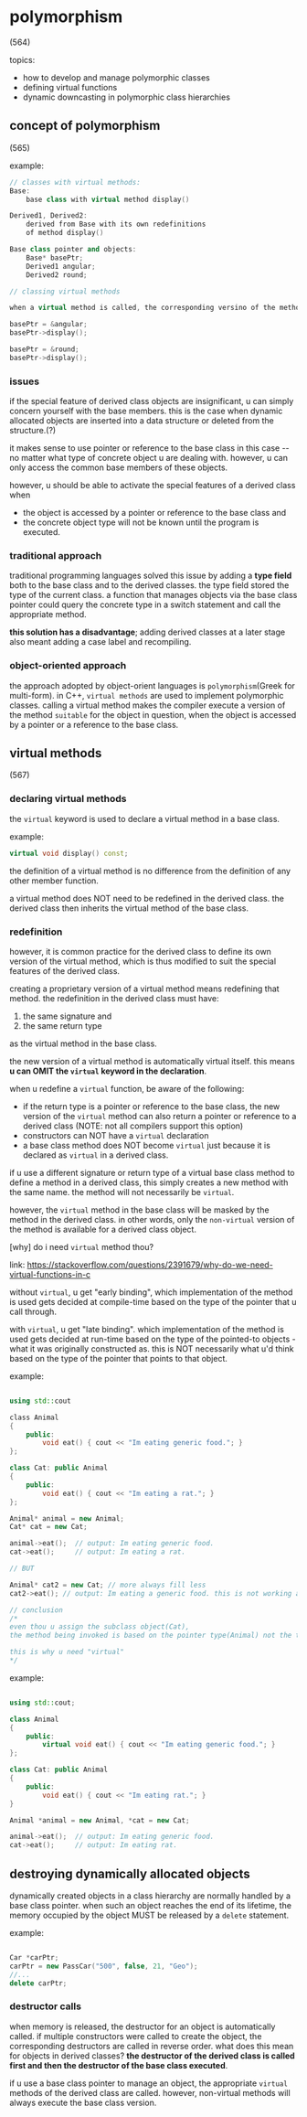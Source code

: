 # polymorphism

(564)

topics:

- how to develop and manage polymorphic classes
- defining virtual functions
- dynamic downcasting in polymorphic class hierarchies

## concept of polymorphism

(565)

example:

```c++
// classes with virtual methods:
Base:
    base class with virtual method display()

Derived1, Derived2:
    derived from Base with its own redefinitions
    of method display()

Base class pointer and objects:
    Base* basePtr;
    Derived1 angular;
    Derived2 round;

// classing virtual methods

when a virtual method is called, the corresponding versino of the method is executed for the object currently referenced.

basePtr = &angular;
basePtr->display();

basePtr = &round;
basePtr->display();

```

### issues

if the special feature of derived class objects are insignificant, u can simply concern yourself with the base members. this is the case when dynamic allocated objects are inserted into a data structure or deleted from the structure.(?)

it makes sense to use pointer or reference to the base class in this case -- no matter what type of concrete object u are dealing with. however, u can only access the common base members of these objects.

however, u should be able to activate the special features of a derived class when

- the object is accessed by a pointer or reference to the base class and
- the concrete object type will not be known until the program is executed.

### traditional approach

traditional programming languages solved this issue by adding a **type field** both to the base class and to the derived classes. the type field stored the type of the current class. a function that manages objects via the base class pointer could query the concrete type in a switch statement and call the appropriate method.

**this solution has a disadvantage**; adding derived classes at a later stage also meant adding a case label and recompiling.

### object-oriented approach

the approach adopted by object-orient languages is `polymorphism`(Greek for multi-form). in C++, `virtual methods` are used to implement polymorphic classes. calling a virtual method makes the compiler execute a version of the method `suitable` for the object in question, when the object is accessed by a pointer or a reference to the base class.

## virtual methods

(567)

### declaring virtual methods

the `virtual` keyword is used to declare a virtual method in a base class.

example:

```c++
virtual void display() const;
```

the definition of a virtual method is no difference from the definition of any other member function.

a virtual method does NOT need to be redefined in the derived class. the derived class then inherits the virtual method of the base class.

### redefinition

however, it is common practice for the derived class to define its own version of the virtual method, which is thus modified to suit the special features of the derived class.

creating a proprietary version of a virtual method means redefining that method. the redefinition in the derived class must have:

1. the same signature and
2. the same return type
   
as the virtual method in the base class.

the new version of a virtual method is automatically virtual itself. this means **u can OMIT the `virtual` keyword in the declaration**.

when u redefine a `virtual` function, be aware of the following:

- if the return type is a pointer or reference to the base class, the new version of the `virtual` method can also return a pointer or reference to a derived class (NOTE: not all compilers support this option)
- constructors can NOT have a `virtual` declaration
- a base class method does NOT become `virtual` just because it is declared as `virtual` in a derived class.
  
if u use a different signature or return type of a virtual base class method to define a method in a derived class, this simply creates a new method with the same name. the method will not necessarily be `virtual`.

however, the `virtual` method in the base class will be masked by the method in the derived class. in other words, only the `non-virtual` version of the method is available for a derived class object.

[why] do i need `virtual` method thou?

link: https://stackoverflow.com/questions/2391679/why-do-we-need-virtual-functions-in-c

without `virtual`, u get "early binding", which implementation of the method is used gets decided at compile-time based on the type of the pointer that u call through.

with `virtual`, u get "late binding". which implementation of the method is used gets decided at run-time based on the type of the pointed-to objects - what it was originally constructed as. this is NOT necessarily what u'd think based on the type of the pointer that points to that object.

example:

```c++

using std::cout

class Animal
{
    public:
        void eat() { cout << "Im eating generic food."; }
};

class Cat: public Animal
{
    public:
        void eat() { cout << "Im eating a rat."; }
};

Animal* animal = new Animal;
Cat* cat = new Cat;

animal->eat();  // output: Im eating generic food.
cat->eat();     // output: Im eating a rat.

// BUT

Animal* cat2 = new Cat; // more always fill less
cat2->eat(); // output: Im eating a generic food. this is not working as expect

// conclusion
/*
even thou u assign the subclass object(Cat),
the method being invoked is based on the pointer type(Animal) not the type of object it points to. 

this is why u need "virtual"
*/

```

example:

```c++

using std::cout;

class Animal
{
    public:
        virtual void eat() { cout << "Im eating generic food."; }
};

class Cat: public Animal
{
    public:
        void eat() { cout << "Im eating rat."; }
}

Animal *animal = new Animal, *cat = new Cat;

animal->eat();  // output: Im eating generic food.
cat->eat();     // output: Im eating rat.

```

## destroying dynamically allocated objects

dynamically created objects in a class hierarchy are normally handled by a base class pointer. when such an object reaches the end of its lifetime, the memory occupied by the object MUST be released by a `delete` statement.

example:

```c++

Car *carPtr;
carPtr = new PassCar("500", false, 21, "Geo");
//...
delete carPtr;

```

### destructor calls

when memory is released, the destructor for an object is automatically called. if multiple constructors were called to create the object, the corresponding destructors are called in reverse order. what does this mean for objects in derived classes? **the destructor of the derived class is called first and then the destructor of the base class executed**.

if u use a base class pointer to manage an object, the appropriate `virtual` methods of the derived class are called. however, non-virtual methods will always execute the base class version.
